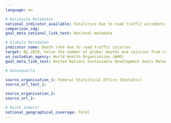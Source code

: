```yaml
---
language: en

# Nationale Metadaten
national_indicator_available: Fatalities due to road traffic accidents
comparison_sdg:
goal_meta_national_link_text: National metadata

# Globale Metadaten
indicator_name: Death rate due to road traffic injuries
target: By 2020, halve the number of global deaths and injuries from road traffic accidents
un_custodian_agency: World Health Organization (WHO)
goal_meta_link_text: United Nations Sustainable Development Goals Metadata

# Datenquelle

source_organisation_1: Federal Statistical Office (Destatis)
source_url_text_1:

source_organisation_2:
source_url_2:

# Nicht ändern!
national_geographical_coverage: Total
---
```

